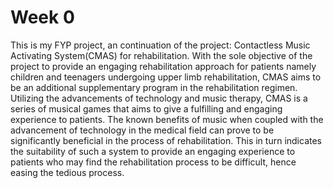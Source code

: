 # Week 0
This is my FYP project, an continuation of the project: Contactless Music Activating System(CMAS) for rehabilitation. With the sole objective of the project to provide an engaging rehabilitation approach for patients namely children and teenagers undergoing upper limb rehabilitation, CMAS aims to be an additional supplementary program  in the rehabilitation regimen. Utilizing the advancements of technology and music therapy, CMAS is a series of musical games that aims to give a fulfilling and engaging experience to patients.  The known benefits of music when coupled with the advancement of technology in the  medical field can prove to be significantly beneficial in the process of rehabilitation. This in turn indicates the suitability of such a system to provide an engaging experience to patients who may find the rehabilitation process to be difficult, hence easing the tedious process.
<!--stackedit_data:
eyJoaXN0b3J5IjpbNzE1ODExNDc2LC0zMzI0NTUzNjNdfQ==
-->
